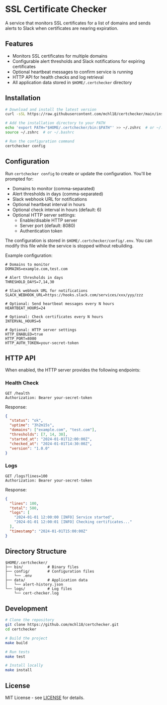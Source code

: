 # SSL Certificate Checker

A service that monitors SSL certificates for a list of domains and sends alerts to Slack when certificates are nearing expiration.

## Features

- Monitors SSL certificates for multiple domains
- Configurable alert thresholds and Slack notifications for expiring certificates
- Optional heartbeat messages to confirm service is running
- HTTP API for health checks and log retrieval
- All application data stored in `$HOME/.certchecker` directory

## Installation

```bash
# Download and install the latest version
curl -sSL https://raw.githubusercontent.com/mchl18/certchecker/main/install.sh | bash

# Add the installation directory to your PATH
echo 'export PATH="$HOME/.certchecker/bin:$PATH"' >> ~/.zshrc  # or ~/.bashrc
source ~/.zshrc  # or ~/.bashrc

# Run the configuration command
certchecker config
```

## Configuration

Run `certchecker config` to create or update the configuration. You'll be prompted for:

- Domains to monitor (comma-separated)
- Alert thresholds in days (comma-separated)
- Slack webhook URL for notifications
- Optional heartbeat interval in hours
- Optional check interval in hours (default: 6)
- Optional HTTP server settings:
  - Enable/disable HTTP server
  - Server port (default: 8080)
  - Authentication token

The configuration is stored in `$HOME/.certchecker/config/.env`. You can modify this file while the service is stopped without rebuilding.

Example configuration:
```env
# Domains to monitor
DOMAINS=example.com,test.com

# Alert thresholds in days
THRESHOLD_DAYS=7,14,30

# Slack webhook URL for notifications
SLACK_WEBHOOK_URL=https://hooks.slack.com/services/xxx/yyy/zzz

# Optional: Send heartbeat messages every N hours
HEARTBEAT_HOURS=24

# Optional: Check certificates every N hours
INTERVAL_HOURS=6

# Optional: HTTP server settings
HTTP_ENABLED=true
HTTP_PORT=8080
HTTP_AUTH_TOKEN=your-secret-token
```

## HTTP API

When enabled, the HTTP server provides the following endpoints:

### Health Check

```http
GET /health
Authorization: Bearer your-secret-token
```

Response:
```json
{
  "status": "ok",
  "uptime": "3h2m15s",
  "domains": ["example.com", "test.com"],
  "thresholds": [7, 14, 30],
  "started_at": "2024-01-01T12:00:00Z",
  "checked_at": "2024-01-01T14:30:00Z",
  "version": "1.0.0"
}
```

### Logs

```http
GET /logs?lines=100
Authorization: Bearer your-secret-token
```

Response:
```json
{
  "lines": 100,
  "total": 500,
  "logs": [
    "2024-01-01 12:00:00 [INFO] Service started",
    "2024-01-01 12:00:01 [INFO] Checking certificates..."
  ],
  "timestamp": "2024-01-01T15:00:00Z"
}
```

## Directory Structure

```
$HOME/.certchecker/
├── bin/           # Binary files
├── config/        # Configuration files
│   └── .env
├── data/          # Application data
│   └── alert-history.json
└── logs/          # Log files
    └── cert-checker.log
```

## Development

```bash
# Clone the repository
git clone https://github.com/mchl18/certchecker.git
cd certchecker

# Build the project
make build

# Run tests
make test

# Install locally
make install
```

## License

MIT License - see [LICENSE](LICENSE) for details. 